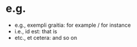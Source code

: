 # e.g.
- e.g., exempli graitia: for example / for instance
- i.e., id est: that is
- etc., et cetera: and so on